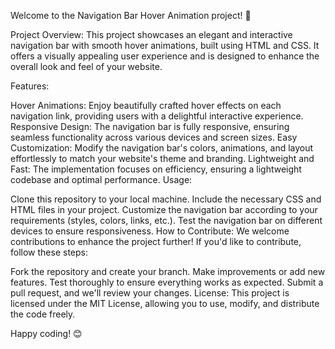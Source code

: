 Welcome to the Navigation Bar Hover Animation project! 🚀

Project Overview:
This project showcases an elegant and interactive navigation bar with smooth hover animations, built using HTML and CSS. It offers a visually appealing user experience and is designed to enhance the overall look and feel of your website.

Features:

Hover Animations: Enjoy beautifully crafted hover effects on each navigation link, providing users with a delightful interactive experience.
Responsive Design: The navigation bar is fully responsive, ensuring seamless functionality across various devices and screen sizes.
Easy Customization: Modify the navigation bar's colors, animations, and layout effortlessly to match your website's theme and branding.
Lightweight and Fast: The implementation focuses on efficiency, ensuring a lightweight codebase and optimal performance.
Usage:

Clone this repository to your local machine.
Include the necessary CSS and HTML files in your project.
Customize the navigation bar according to your requirements (styles, colors, links, etc.).
Test the navigation bar on different devices to ensure responsiveness.
How to Contribute:
We welcome contributions to enhance the project further! If you'd like to contribute, follow these steps:

Fork the repository and create your branch.
Make improvements or add new features.
Test thoroughly to ensure everything works as expected.
Submit a pull request, and we'll review your changes.
License:
This project is licensed under the MIT License, allowing you to use, modify, and distribute the code freely.

Happy coding! 😊





